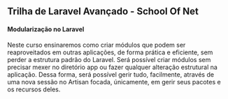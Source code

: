 ## Trilha de Laravel Avançado - School Of Net

#### Modularização no Laravel
Neste curso ensinaremos como criar módulos que podem ser reaproveitados em outras aplicações, de forma prática e eficiente, sem perder a estrutura padrão do Laravel. Será possível criar módulos sem precisar mexer no diretório app ou fazer qualquer alteração estrutural na aplicação. Dessa forma, será possível gerir tudo, facilmente, através de uma nova sessão no Artisan focada, únicamente, em gerir seus pacotes e os recursos deles.